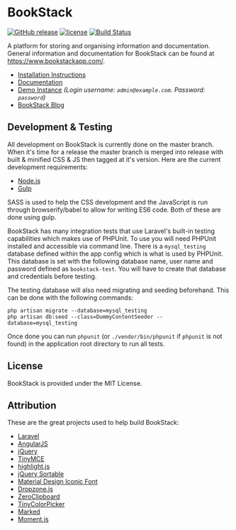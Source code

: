 # BookStack

[![GitHub release](https://img.shields.io/github/release/ssddanbrown/BookStack.svg?maxAge=2592000)](https://github.com/ssddanbrown/BookStack/releases/latest)
[![license](https://img.shields.io/github/license/ssddanbrown/BookStack.svg?maxAge=2592000)](https://github.com/ssddanbrown/BookStack/blob/master/LICENSE)
[![Build Status](https://travis-ci.org/ssddanbrown/BookStack.svg)](https://travis-ci.org/ssddanbrown/BookStack)

A platform for storing and organising information and documentation. General information and documentation for BookStack can be found at https://www.bookstackapp.com/.

* [Installation Instructions](https://www.bookstackapp.com/docs/admin/installation)
* [Documentation](https://www.bookstackapp.com/docs)
* [Demo Instance](https://demo.bookstackapp.com) *(Login username: `admin@example.com`. Password: `password`)*
* [BookStack Blog](https://www.bookstackapp.com/blog)

## Development & Testing

All development on BookStack is currently done on the master branch. When it's time for a release the master branch is merged into release with built & minified CSS & JS then tagged at it's version. Here are the current development requirements:

* [Node.js](https://nodejs.org/en/)
* [Gulp](http://gulpjs.com/)

SASS is used to help the CSS development and the JavaScript is run through browserify/babel to allow for writing ES6 code. Both of these are done using gulp.

BookStack has many integration tests that use Laravel's built-in testing capabilities which makes use of PHPUnit. To use you will need PHPUnit installed and accessible via command line. There is a `mysql_testing` database defined within the app config which is what is used by PHPUnit. This database is set with the following database name, user name and password defined as `bookstack-test`. You will have to create that database and credentials before testing.

The testing database will also need migrating and seeding beforehand. This can be done with the following commands:

```
php artisan migrate --database=mysql_testing
php artisan db:seed --class=DummyContentSeeder --database=mysql_testing
```

Once done you can run `phpunit` (or `./vendor/bin/phpunit` if `phpunit` is not found) in the application root directory to run all tests.

## License

BookStack is provided under the MIT License.

## Attribution

These are the great projects used to help build BookStack:

* [Laravel](http://laravel.com/)
* [AngularJS](https://angularjs.org/)
* [jQuery](https://jquery.com/)
* [TinyMCE](https://www.tinymce.com/)
* [highlight.js](https://highlightjs.org/)
* [jQuery Sortable](https://johnny.github.io/jquery-sortable/)
* [Material Design Iconic Font](http://zavoloklom.github.io/material-design-iconic-font/icons.html)
* [Dropzone.js](http://www.dropzonejs.com/)
* [ZeroClipboard](http://zeroclipboard.org/)
* [TinyColorPicker](http://www.dematte.at/tinyColorPicker/index.html)
* [Marked](https://github.com/chjj/marked)
* [Moment.js](http://momentjs.com/)
